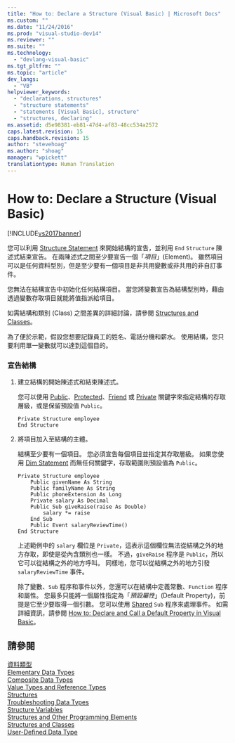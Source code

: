 ```yaml
---
title: "How to: Declare a Structure (Visual Basic) | Microsoft Docs"
ms.custom: ""
ms.date: "11/24/2016"
ms.prod: "visual-studio-dev14"
ms.reviewer: ""
ms.suite: ""
ms.technology: 
  - "devlang-visual-basic"
ms.tgt_pltfrm: ""
ms.topic: "article"
dev_langs: 
  - "VB"
helpviewer_keywords: 
  - "declarations, structures"
  - "structure statements"
  - "statements [Visual Basic], structure"
  - "structures, declaring"
ms.assetid: d5e98381-eb81-47d4-af83-48cc534a2572
caps.latest.revision: 15
caps.handback.revision: 15
author: "stevehoag"
ms.author: "shoag"
manager: "wpickett"
translationtype: Human Translation
---
```

# How to: Declare a Structure (Visual Basic)
[!INCLUDE[vs2017banner](../../../../csharp/includes/vs2017banner.md)]

您可以利用 [Structure Statement](../../../../visual-basic/language-reference/statements/structure-statement.md) 來開始結構的宣告，並利用 `End` `Structure` 陳述式結束宣告。  在兩陳述式之間至少要宣告一個「*項目*」\(Element\)。  雖然項目可以是任何資料型別，但是至少要有一個項目是非共用變數或非共用的非自訂事件。  
  
 您無法在結構宣告中初始化任何結構項目。  當您將變數宣告為結構型別時，藉由透過變數存取項目就能將值指派給項目。  
  
 如需結構和類別 \(Class\) 之間差異的詳細討論，請參閱 [Structures and Classes](../../../../visual-basic/programming-guide/language-features/data-types/structures-and-classes.md)。  
  
 為了便於示範，假設您想要記錄員工的姓名、電話分機和薪水。  使用結構，您只要利用單一變數就可以達到這個目的。  
  
### 宣告結構  
  
1.  建立結構的開始陳述式和結束陳述式。  
  
     您可以使用 [Public](../../../../visual-basic/language-reference/modifiers/public.md)、[Protected](../../../../visual-basic/language-reference/modifiers/protected.md)、[Friend](../../../../visual-basic/language-reference/modifiers/friend.md) 或 [Private](../../../../visual-basic/language-reference/modifiers/private.md) 關鍵字來指定結構的存取層級，或是保留預設值 `Public`。  
  
    ```  
    Private Structure employee  
    End Structure  
    ```  
  
2.  將項目加入至結構的主體。  
  
     結構至少要有一個項目。  您必須宣告每個項目並指定其存取層級。  如果您使用 [Dim Statement](../../../../visual-basic/language-reference/statements/dim-statement.md) 而無任何關鍵字，存取範圍則預設值為 `Public`。  
  
    ```  
    Private Structure employee  
        Public givenName As String  
        Public familyName As String  
        Public phoneExtension As Long  
        Private salary As Decimal  
        Public Sub giveRaise(raise As Double)  
            salary *= raise  
        End Sub  
        Public Event salaryReviewTime()  
    End Structure  
    ```  
  
     上述範例中的 `salary` 欄位是 `Private`，這表示這個欄位無法從結構之外的地方存取，即使是從內含類別也一樣。  不過，`giveRaise` 程序是 `Public`，所以它可以從結構之外的地方呼叫。  同樣地，您可以從結構之外的地方引發 `salaryReviewTime` 事件。  
  
     除了變數、`Sub` 程序和事件以外，您還可以在結構中定義常數、`Function` 程序和屬性。  您最多只能將一個屬性指定為「*預設屬性*」\(Default Property\)，前提是它至少要取得一個引數。  您可以使用 [Shared](../../../../visual-basic/language-reference/modifiers/shared.md) `Sub` 程序來處理事件。  如需詳細資訊，請參閱 [How to: Declare and Call a Default Property in Visual Basic](../../../../visual-basic/programming-guide/language-features/procedures/how-to-declare-and-call-a-default-property.md)。  
  
## 請參閱  
 [資料類型](../../../../visual-basic/programming-guide/language-features/data-types/index.md)   
 [Elementary Data Types](../../../../visual-basic/programming-guide/language-features/data-types/elementary-data-types.md)   
 [Composite Data Types](../../../../visual-basic/programming-guide/language-features/data-types/composite-data-types.md)   
 [Value Types and Reference Types](../../../../visual-basic/programming-guide/language-features/data-types/value-types-and-reference-types.md)   
 [Structures](../../../../visual-basic/programming-guide/language-features/data-types/structures.md)   
 [Troubleshooting Data Types](../../../../visual-basic/programming-guide/language-features/data-types/troubleshooting-data-types.md)   
 [Structure Variables](../../../../visual-basic/programming-guide/language-features/data-types/structure-variables.md)   
 [Structures and Other Programming Elements](../../../../visual-basic/programming-guide/language-features/data-types/structures-and-other-programming-elements.md)   
 [Structures and Classes](../../../../visual-basic/programming-guide/language-features/data-types/structures-and-classes.md)   
 [User\-Defined Data Type](../../../../visual-basic/language-reference/data-types/user-defined-data-type.md)